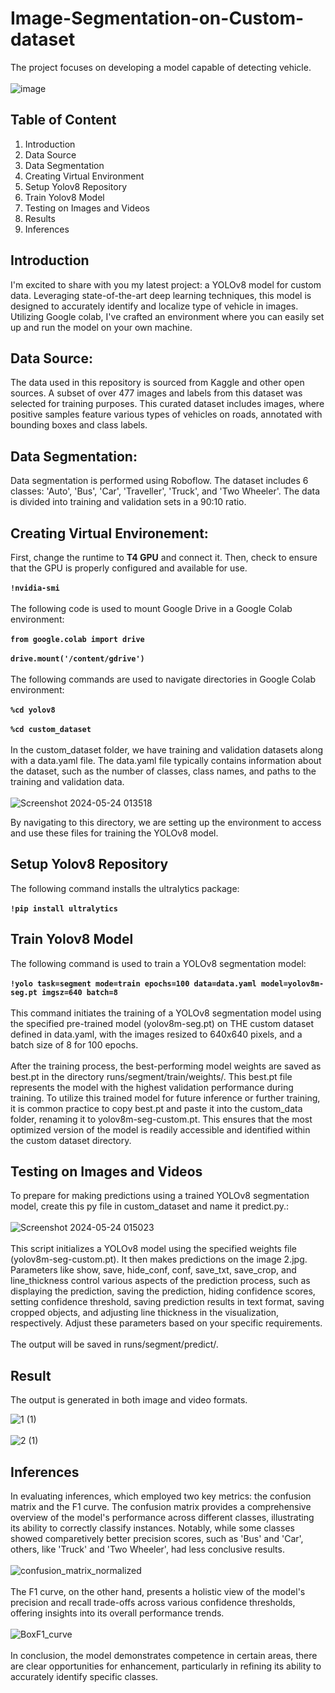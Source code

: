 # Image-Segmentation-on-Custom-dataset
The project focuses on developing a model capable of detecting vehicle.<br/>
<br/>
![image](https://github.com/meerap1/Image-Segmentation-on-Custom-dataset/assets/156745402/16bbb72a-bd3e-479e-a83f-28e06c2dd00f)

## Table of Content
1. Introduction
2. Data Source
3. Data Segmentation
4. Creating Virtual Environment
5. Setup Yolov8 Repository
6. Train Yolov8 Model
7. Testing on Images and Videos
8. Results
9. Inferences

## Introduction
I'm excited to share with you my latest project: a YOLOv8 model for custom data. Leveraging state-of-the-art deep learning techniques, this model is designed to accurately identify and localize type of vehicle in images. Utilizing Google colab, I've crafted an environment where you can easily set up and run the model on your own machine.

## Data Source:
The data used in this repository is sourced from Kaggle and other open sources. A subset of over 477 images and labels from this dataset was selected for training purposes. This curated dataset includes images, where positive samples feature various types of vehicles on roads, annotated with bounding boxes and class labels.

## Data Segmentation:
Data segmentation is performed using Roboflow. The dataset includes 6 classes: 'Auto', 'Bus', 'Car', 'Traveller', 'Truck', and 'Two Wheeler'. The data is divided into training and validation sets in a 90:10 ratio.

## Creating Virtual Environement:
First, change the runtime to **T4 GPU** and connect it. Then, check  to ensure that the GPU is properly configured and available for use. <br/>
<br/>
**`!nvidia-smi`** <br/>
<br/>
The following code is used to mount Google Drive in a Google Colab environment: <br/>
<br/>
**`from google.colab import drive`**<br/>
<br/>
**`drive.mount('/content/gdrive')`** <br/>
<br/>
The following commands are used to navigate directories in Google Colab environment:<br/>
<br/>
**`%cd yolov8`**<br/>
<br/>
**`%cd custom_dataset`** <br/>
<br/>
In the custom_dataset folder, we have training and validation datasets along with a data.yaml file. The data.yaml file typically contains information about the dataset, such as the number of classes, class names, and paths to the training and validation data. <br/>
<br/>
![Screenshot 2024-05-24 013518](https://github.com/meerap1/Image-Segmentation-on-Custom-dataset/assets/156745402/80cc754a-8617-41f9-91c1-1bba26e1f213)

By navigating to this directory, we are setting up the environment to access and use these files for training the YOLOv8 model.
## Setup Yolov8 Repository
The following command installs the ultralytics package:<br/>
<br/>
**`!pip install ultralytics`** <br/>
## Train Yolov8 Model
The following command is used to train a YOLOv8 segmentation model:<br/>
<br/>
**`!yolo task=segment mode=train epochs=100 data=data.yaml model=yolov8m-seg.pt imgsz=640 batch=8`** <br/>
<br/>
This command initiates the training of a YOLOv8 segmentation model using the specified pre-trained model (yolov8m-seg.pt) on THE custom dataset defined in data.yaml, with the images resized to 640x640 pixels, and a batch size of 8 for 100 epochs. <br/>
<br/>
After the training process, the best-performing model weights are saved as best.pt in the directory runs/segment/train/weights/. This best.pt file represents the model with the highest validation performance during training. To utilize this trained model for future inference or further training, it is common practice to copy best.pt and paste it into the custom_data folder, renaming it to yolov8m-seg-custom.pt. This ensures that the most optimized version of the model is readily accessible and identified within the custom dataset directory.

## Testing on Images and Videos
To prepare for making predictions using a trained YOLOv8 segmentation model, create this py file in custom_dataset and name it predict.py.:<br/>
<br/>
![Screenshot 2024-05-24 015023](https://github.com/meerap1/Image-Segmentation-on-Custom-dataset/assets/156745402/da12e682-d816-4f9c-bd15-93f053285cc0) <br/>
<br/>
This script initializes a YOLOv8 model using the specified weights file (yolov8m-seg-custom.pt). It then makes predictions on the image 2.jpg. Parameters like show, save, hide_conf, conf, save_txt, save_crop, and line_thickness control various aspects of the prediction process, such as displaying the prediction, saving the prediction, hiding confidence scores, setting confidence threshold, saving prediction results in text format, saving cropped objects, and adjusting line thickness in the visualization, respectively. Adjust these parameters based on your specific requirements.<br/>
<br/>
The output will be saved in runs/segment/predict/.

## Result
The output is generated in both image and video formats.<br/>

![1 (1)](https://github.com/meerap1/Image-Segmentation-on-Custom-dataset/assets/156745402/58764908-6f60-4a23-9758-701ad3a49c6b) </br>
 </br>
 ![2 (1)](https://github.com/meerap1/Image-Segmentation-on-Custom-dataset/assets/156745402/e23552c2-6df7-4224-8537-a488defb6a4c)
 
## Inferences
In evaluating inferences, which employed two key metrics: the confusion matrix and the F1 curve. The confusion matrix provides a comprehensive overview of the model's performance across different classes, illustrating its ability to correctly classify instances. Notably, while some classes showed comparetively better precision scores, such as 'Bus' and 'Car', others, like 'Truck' and 'Two Wheeler', had less conclusive results. <br/>
<br/>
![confusion_matrix_normalized](https://github.com/meerap1/Image-Segmentation-on-Custom-dataset/assets/156745402/76c2e860-4329-4d02-a327-d4e02feaded1) <br/>
<br/>
The F1 curve, on the other hand, presents a holistic view of the model's precision and recall trade-offs across various confidence thresholds, offering insights into its overall performance trends. <br/>
<br/>
![BoxF1_curve](https://github.com/meerap1/Image-Segmentation-on-Custom-dataset/assets/156745402/2cb018ae-8086-424d-b2e5-00e7a42870f1) <br/>
<br/>
In conclusion, the model demonstrates competence in certain areas, there are clear opportunities for enhancement, particularly in refining its ability to accurately identify specific classes.
















